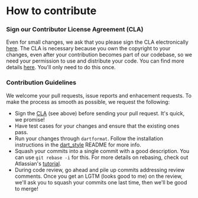 # How to contribute

### Sign our Contributor License Agreement (CLA)

Even for small changes, we ask that you please sign the CLA electronically
[here](https://developers.google.com/open-source/cla/individual).
The CLA is necessary because you own the copyright to your changes, even
after your contribution becomes part of our codebase, so we need your permission
to use and distribute your code. You can find more details
[here](https://code.google.com/p/dart/wiki/Contributing). You'll only need to
do this once.

### Contribution Guidelines

We welcome your pull requests, issue reports and enhacement requests. To make
the process as smooth as possible, we request the following:

   * Sign the [CLA](https://cla.developers.google.com/about/google-individual)
     (see above) before sending your pull request. It's quick, we promise!
   * Have test cases for your changes and ensure that the existing ones pass.
   * Run your changes through `dartformat`. Follow the installation instructions
     in the [dart_style](https://github.com/dart-lang/dart_style) README for
     more info.
   * Squash your commits into a single commit with a good description. You can
     use `git rebase -i` for this. For more details on rebasing, check out
     Atlassian's
     [tutorial](https://www.atlassian.com/git/tutorials/rewriting-history).
   * During code review, go ahead and pile up commits addressing review
     comments. Once you get an LGTM (looks good to me) on the review, we'll ask
     you to squash your commits one last time, then we'll be good to merge!
